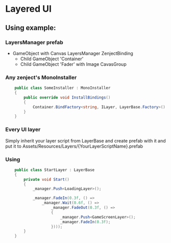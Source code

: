 # Layered UI #

## Using example: ##

### LayersManager prefab ###

- GameObject with
  Canvas
  LayersManager
  ZenjectBinding
  - Child GameObject 'Container'
  - Child GameObject 'Fader' with
    Image
    CavasGroup

### Any zenject's MonoInstaller ###

```csharp
    public class SomeInstaller : MonoInstaller
    {
        public override void InstallBindings()
        {
            Container.BindFactory<string, ILayer, LayerBase.Factory>().FromFactory<LayerFactory>();
        }
    }
```

### Every UI layer ###

Simply inherit your layer script from LayerBase and create prefab with it and put it to Assets/Resources/Layers/{YourLayerScriptName}.prefab

### Using ###

```csharp
    public class StartLayer : LayerBase
    {
        private void Start()
        {
            _manager.Push<LoadingLayer>();

            _manager.FadeIn(0.3f, () =>
                _manager.Wait(0.6f, () =>
                    _manager.FadeOut(0.3f, () =>
                    {
                        _manager.Push<GameScreenLayer>();
                        _manager.FadeIn(0.3f);
                    })));
        }
    }
```